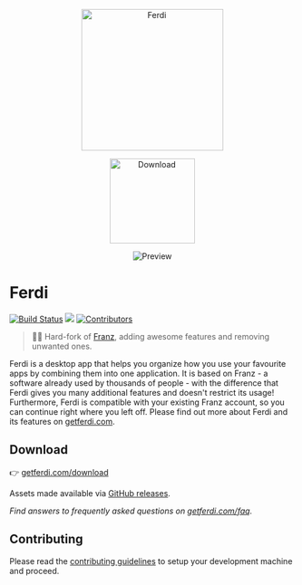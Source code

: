 <p align="center">
    <a href="https://frigus.app">
      <img src="./build-helpers/images/icon.png" alt="Ferdi" width="250"/>
    </a>
</p>
<p align="center">
    <a href="https://frigus.com/download">
      <img src="./branding/download.png" alt="Download" width="150"/>
    </a>
</p>
<p align="center">
  <img alt="Preview" src="./branding/screenshots/workspaces.png">
</p>

# Ferdi

<p>
<a href="https://github.com/getferdi/ferdi/actions/workflows/builds.yml"><img alt="Build Status" src="https://github.com/getferdi/ferdi/actions/workflows/builds.yml/badge.svg?branch=develop&event=push"></a>
<a title="Crowdin" target="_blank" href="https://crowdin.com/project/getferdi"><img src="https://badges.crowdin.net/getferdi/localized.svg"></a>
<!-- ALL-CONTRIBUTORS-BADGE:START - Do not remove or modify this section -->
<a href='#contributors-'><img src='https://img.shields.io/badge/contributors-262-default.svg?logo=github' alt='Contributors'/></a>
<!-- ALL-CONTRIBUTORS-BADGE:END -->
</p>

> 🤴🏽 Hard-fork of [Franz](https://github.com/meetfranz/franz), adding awesome features and removing unwanted ones.

Ferdi is a desktop app that helps you organize how you use your favourite apps by combining them into one application. It is based on Franz - a software already used by thousands of people - with the difference that Ferdi gives you many additional features and doesn't restrict its usage! Furthermore, Ferdi is compatible with your existing Franz account, so you can continue right where you left off. Please find out more about Ferdi and its features on [getferdi.com](https://getferdi.com).

## Download

👉 [getferdi.com/download](https://frigus.app/download/)

Assets made available via [GitHub releases](https://github.com/nth-zik/frigus/releases/latest).

_Find answers to frequently asked questions on [getferdi.com/faq](https://frigus.app/faq/)._

## Contributing

Please read the [contributing guidelines](CONTRIBUTING.md) to setup your development machine and proceed.
